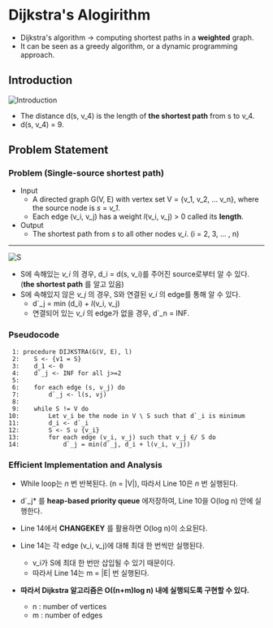 # Dijkstra's Alogirithm  
* Dijkstra's algorithm -> computing shortest paths in a **weighted** graph.  
* It can be seen as a greedy algorithm, or a dynamic programming approach.  

## Introduction  
![Introduction](https://user-images.githubusercontent.com/63276842/179685539-d3ba8dbf-7cce-4cc9-a105-706de1b163b5.png)  
* The distance d(s, v_4) is the length of **the shortest path** from s to v_4.  
* d(s, v_4) = 9.  

## Problem Statement  
### Problem (Single-source shortest path)  
* Input  
  * A directed graph G(V, E) with vertex set V = {v_1, v_2, ... v_n}, where the source node is *s* = *v_1*.  
  * Each edge (v_i, v_j) has a weight *l*(v_i, v_j) > 0 called its **length**.  
* Output  
  * The shortest path from *s* to all other nodes *v_i*. (i = 2, 3, ... , n)  
***
![S](https://user-images.githubusercontent.com/63276842/179688911-47ba58c4-c625-40f3-967c-bece66763286.png)  
* S에 속해있는 *v_i* 의 경우, d_i = d(s, v_i)를 주어진 source로부터 알 수 있다. (**the shortest path** 를 알고 있음)  
* S에 속해있지 않은 *v_j* 의 경우, S와 연결된 *v_i* 의 edge를 통해 알 수 있다.  
  * d`_j = min \(d_i) + *l*(v_i, v_j)  
  * 연결되어 있는 *v_i* 의 edge가 없을 경우, d`_n = INF.  

### Pseudocode  
```python3
 1: procedure DIJKSTRA(G(V, E), l)
 2:    S <- {v1 = S}
 3:    d_1 <- 0
 4:    d`_j <- INF for all j>=2
 5:  
 6:    for each edge (s, v_j) do
 7:        d`_j <- l(s, vj)
 8:  
 9:    while S != V do
10:        Let v_i be the node in V \ S such that d`_i is minimum
11:        d_i <- d`_i
12:        S <- S ∪ {v_i}
13:        for each edge (v_i, v_j) such that v_j ∈/ S do
14:            d`_j = min(d`_j, d_i + l(v_i, v_j))
```

### Efficient Implementation and Analysis  
* While loop는 *n* 번 반복된다. (n = |V|), 따라서 Line 10은 *n* 번 실행된다.  
* d`_j* 를 **heap-based priority queue** 에저장하여, Line 10을 O(log n) 안에 실행한다.  
* Line 14에서 **CHANGEKEY** 를 활용하면 O(log n)이 소요된다.  
* Line 14는 각 edge (v_i, v_j)에 대해 최대 한 번씩만 실행된다.  
  * v_i가 S에 최대 한 번만 삽입될 수 있기 때문이다.  
  * 따라서 Line 14는 m = |E| 번 실행된다.  

* **따라서 Dijkstra 알고리즘은 O((n+m)log n) 내에 실행되도록 구현할 수 있다.**  
  * n : number of vertices  
  * m : number of edges  
